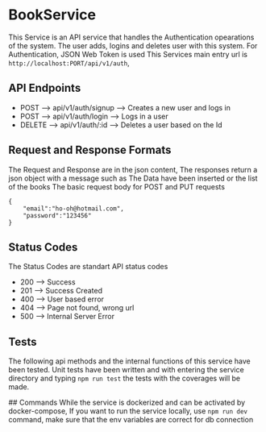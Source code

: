 # BookService
This Service is an API service that handles the Authentication opearations of the system.
The user adds, logins and deletes user with this system. 
For Authentication, JSON Web Token is used 
This Services main entry url is `http://localhost:PORT/api/v1/auth`,

## API Endpoints

<ul>
    <li> POST --> api/v1/auth/signup --> Creates a new user and logs in </li>
    <li> POST --> api/v1/auth/login --> Logs in a user </li>
    <li> DELETE --> api/v1/auth/:id --> Deletes a user based on the Id </li>
</ul>


## Request and Response Formats
The Request and Response are in the json content,
The responses return a json object with a message such as The Data have been inserted or the list of the books
The basic request body for POST and PUT requests

```
{
    "email":"ho-oh@hotmail.com",
    "password":"123456"
}
```
## Status Codes
The Status Codes are standart API status codes <br/>
<ul>
    <li> 200 --> Success</li>
    <li> 201 --> Success Created </li>
    <li> 400 --> User based error </li>
    <li> 404 --> Page not found, wrong url </li>
    <li> 500 --> Internal Server Error </li>
</ul>

## Tests
The following api methods and the internal functions of this service have been tested. Unit tests have been written and with entering the service directory and typing `npm run test` the tests with the coverages will be made.

## Commands
While the service is dockerized and can be activated by docker-compose, If you want to run the service locally, use `npm run dev` command, make sure that the env variables are correct for db connection

